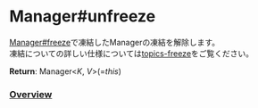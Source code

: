 # Manager#unfreeze
[Manager#freeze](https://github.com/Mametaro-discord/DataManager/blob/docs/Manager/methods/freeze.md)で凍結したManagerの凍結を解除します。  
凍結についての詳しい仕様については[topics-freeze](https://github.com/Mametaro-discord/DataManager/blob/docs/Manager/topics/freeze.md)をご覧ください。  
  
**Return**: Manager\<*K*, *V*\>(=*this*)  
  
### [Overview](https://github.com/Mametaro-discord/DataManager/blob/docs/Manager/overview.md)